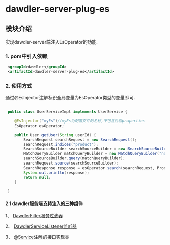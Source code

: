 # dawdler-server-plug-es

## 模块介绍

实现dawdler-server端注入EsOperator的功能.

### 1. pom中引入依赖

```xml
 <groupId>dawdler</groupId>
 <artifactId>dawdler-server-plug-es</artifactId>
```

### 2. 使用方式

通过@EsInjector注解标识全局变量为EsOperator类型的变量即可.

```java
 
 public class UserServiceImpl implements UserService {

    @EsInjector("myEs")//myEs为配置文件的名称,不包含后缀properties
    EsOperator esOperator;

    public User getUser(String userId) {
        SearchRequest searchRequest = new SearchRequest();
        searchRequest.indices("product");
        SearchSourceBuilder searchSourceBuilder = new SearchSourceBuilder();
        MatchQueryBuilder matchQueryBuilder = new MatchQueryBuilder("name", "电冰箱");
        searchSourceBuilder.query(matchQueryBuilder);
        searchRequest.source(searchSourceBuilder);
        SearchResponse response = esOperator.search(searchRequest, Product.class);//使用esOperator对象
        System.out.println(response);
        return null;
    }
 
 }

```

#### 2.1 dawdler服务端支持注入的三种组件

1、 [DawdlerFilter服务过滤器](../../dawdler-server/README.md#4-dawdler服务过滤器)

2、 [DawdlerServiceListener监听器](../../dawdler-server/README.md#3-dawdler服务器启动销毁监听器)

3、 [@Service注解的接口实现类](../../dawdler-service-plug/dawdler-service-core/README.md#2-service说明)
